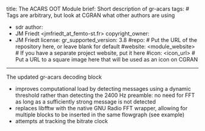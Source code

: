 title: The ACARS OOT Module
brief: Short description of gr-acars
tags: # Tags are arbitrary, but look at CGRAN what other authors are using
  - sdr
author:
  - JM Friedt <jmfriedt_at_femto-st.fr>
copyright_owner:
  - JM Friedt
license:
gr_supported_version: 3.8
#repo: # Put the URL of the repository here, or leave blank for default
#website: <module_website> # If you have a separate project website, put it here
#icon: <icon_url> # Put a URL to a square image here that will be used as an icon on CGRAN
---
The updated gr-acars decoding block
* improves computational load by detecting messages using a dynamic threshold rather
than detecting the 2400 Hz preamble: no need for FFT as long as a sufficiently strong
message is not detected
* replaces libfftw with the native GNU Radio FFT wrapper, allowing for multiple blocks
to be inserted in the same flowgraph (see example)
* attempts at tracking the bitrate clock
